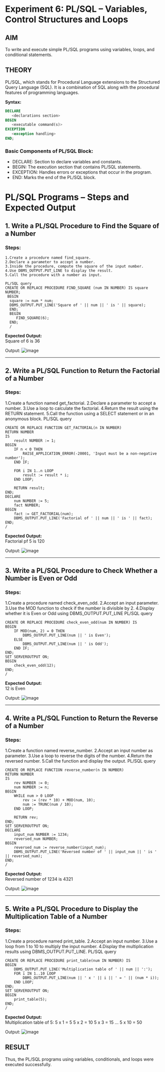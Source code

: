 # Experiment 6: PL/SQL – Variables, Control Structures and Loops

## AIM
To write and execute simple PL/SQL programs using variables, loops, and conditional statements.


## THEORY

PL/SQL, which stands for Procedural Language extensions to the Structured Query Language (SQL). It is a combination of SQL along with the procedural features of programming languages.

**Syntax:**
```sql
DECLARE 
   <declarations section> 
BEGIN 
   <executable command(s)>
EXCEPTION 
   <exception handling> 
END;
```

### Basic Components of PL/SQL Block:
- DECLARE: Section to declare variables and constants.
- BEGIN: The execution section that contains PL/SQL statements.
- EXCEPTION: Handles errors or exceptions that occur in the program.
- END: Marks the end of the PL/SQL block.

# PL/SQL Programs – Steps and Expected Output

## 1. Write a PL/SQL Procedure to Find the Square of a Number

### Steps:
    1.Create a procedure named find_square.
    2.Declare a parameter to accept a number.
    3.Inside the procedure, compute the square of the input number.
    4.Use DBMS_OUTPUT.PUT_LINE to display the result.
    5.Call the procedure with a number as input.
  
```
PL/SQL query
CREATE OR REPLACE PROCEDURE FIND_SQUARE (num IN NUMBER) IS square NUMBER;
 BEGIN
  square := num * num;
  DBMS_OUTPUT.PUT_LINE('Square of ' || num || ' is ' || square);
  END;
  BEGIN
     FIND_SQUARE(6);
  END;
  /
```

**Expected Output:**  
Square of 6 is 36

Output:
![image](https://github.com/user-attachments/assets/ea943908-4126-4e3d-8353-8a11e15b7a9c)

---

## 2. Write a PL/SQL Function to Return the Factorial of a Number
### Steps:
1.Create a function named get_factorial.
2.Declare a parameter to accept a number.
3.Use a loop to calculate the factorial.
4.Return the result using the RETURN statement.
5.Call the function using a SELECT statement or in an anonymous block.
PL/SQL query
```
CREATE OR REPLACE FUNCTION GET_FACTORIAL(n IN NUMBER)
RETURN NUMBER
IS
    result NUMBER := 1;
BEGIN
    IF n < 0 THEN
        RAISE_APPLICATION_ERROR(-20001, 'Input must be a non-negative number');
    END IF;

    FOR i IN 1..n LOOP
        result := result * i;
    END LOOP;

    RETURN result;
END;
DECLARE
    num NUMBER := 5;
    fact NUMBER;
BEGIN
    fact := GET_FACTORIAL(num);
    DBMS_OUTPUT.PUT_LINE('Factorial of ' || num || ' is ' || fact);
END;
/
```

**Expected Output:**  
Factorial pf 5 is 120

Output:
![image](https://github.com/user-attachments/assets/11fe1e34-8264-45c9-a79b-e16d96c5cf76)


---

## 3. Write a PL/SQL Procedure to Check Whether a Number is Even or Odd

### Steps:
1.Create a procedure named check_even_odd.
2.Accept an input parameter.
3.Use the MOD function to check if the number is divisible by 2.
4.Display whether it is Even or Odd using DBMS_OUTPUT.PUT_LINE
PL/SQL query
```
CREATE OR REPLACE PROCEDURE check_even_odd(num IN NUMBER) IS
BEGIN
    IF MOD(num, 2) = 0 THEN
        DBMS_OUTPUT.PUT_LINE(num || ' is Even');
    ELSE
        DBMS_OUTPUT.PUT_LINE(num || ' is Odd');
    END IF;
END;
SET SERVEROUTPUT ON;
BEGIN
    check_even_odd(12);
END;
/
```
**Expected Output:**  
12 is Even 

Output:
![image](https://github.com/user-attachments/assets/5fea5774-f06d-4b7e-87a6-281aa82e8c82)

---

## 4. Write a PL/SQL Function to Return the Reverse of a Number
### Steps:
1.Create a function named reverse_number.
2.Accept an input number as parameter.
3.Use a loop to reverse the digits of the number.
4.Return the reversed number.
5.Call the function and display the output.
PL/SQL query
```
CREATE OR REPLACE FUNCTION reverse_number(n IN NUMBER)
RETURN NUMBER
IS
    rev NUMBER := 0;
    num NUMBER := n;
BEGIN
    WHILE num > 0 LOOP
        rev := (rev * 10) + MOD(num, 10);
        num := TRUNC(num / 10);
    END LOOP;

    RETURN rev;
END;
SET SERVEROUTPUT ON;
DECLARE
    input_num NUMBER := 1234;
    reversed_num NUMBER;
BEGIN
    reversed_num := reverse_number(input_num);
    DBMS_OUTPUT.PUT_LINE('Reversed number of ' || input_num || ' is ' || reversed_num);
END;
/
```
**Expected Output:**  
Reversed number of 1234 is 4321

Output:
![image](https://github.com/user-attachments/assets/8f454230-a385-4ee8-9f6a-81b184686293)


---

## 5. Write a PL/SQL Procedure to Display the Multiplication Table of a Number
### Steps:
1.Create a procedure named print_table.
2.Accept an input number.
3.Use a loop from 1 to 10 to multiply the input number.
4.Display the multiplication results using DBMS_OUTPUT.PUT_LINE.
PL/SQL query
```
CREATE OR REPLACE PROCEDURE print_table(num IN NUMBER) IS
BEGIN
    DBMS_OUTPUT.PUT_LINE('Multiplication table of ' || num || ':');
    FOR i IN 1..10 LOOP
        DBMS_OUTPUT.PUT_LINE(num || ' x ' || i || ' = ' || (num * i));
    END LOOP;
END;
SET SERVEROUTPUT ON;
BEGIN
    print_table(5);
END;
/
```
**Expected Output:**  
Multiplication table of 5:
5 x 1 = 5
5 x 2 = 10
5 x 3 = 15
...
5 x 10 = 50

Output:
![image](https://github.com/user-attachments/assets/62725263-5e36-4b4d-b7fc-cb779003d125)


## RESULT
Thus, the PL/SQL programs using variables, conditionals, and loops were executed successfully.
